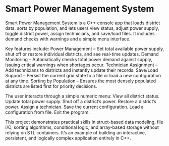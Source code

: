 # Smart Power Management System
Smart Power Management System is a C++ console app that loads district data, sorts by population, and lets users view status, adjust power supply, toggle district power, assign technicians, and save/load files. It includes demand checks with warnings and a simple menu interface.

Key features include:
Power Management – Set total available power supply, shut off or restore individual districts, and see real-time updates.
Demand Monitoring – Automatically checks total power demand against supply, issuing critical warnings when shortages occur.
Technician Assignment – Add technicians to districts and instantly update their records.
Save/Load Support – Persist the current grid state to a file or load a new configuration at any time.
Sorting by Population – Ensures the most densely populated districts are listed first for priority decisions.

The user interacts through a simple numeric menu:
View all district status.
Update total power supply.
Shut off a district’s power.
Restore a district’s power.
Assign a technician.
Save the current configuration.
Load a configuration from file.
Exit the program.

This project demonstrates practical skills in struct-based data modeling, file I/O, sorting algorithms, conditional logic, and array-based storage without relying on STL containers. It’s an example of building an interactive, persistent, and logically complex application entirely in C++.

